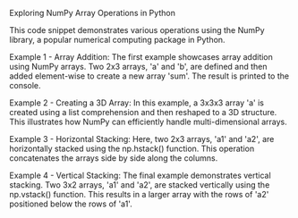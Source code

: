 Exploring NumPy Array Operations in Python

This code snippet demonstrates various operations using the NumPy library, a popular numerical computing package in Python.

Example 1 - Array Addition:
The first example showcases array addition using NumPy arrays. Two 2x3 arrays, 'a' and 'b', are defined and then added element-wise to create a new array 'sum'. The result is printed to the console.

Example 2 - Creating a 3D Array:
In this example, a 3x3x3 array 'a' is created using a list comprehension and then reshaped to a 3D structure. This illustrates how NumPy can efficiently handle multi-dimensional arrays.

Example 3 - Horizontal Stacking:
Here, two 2x3 arrays, 'a1' and 'a2', are horizontally stacked using the np.hstack() function. This operation concatenates the arrays side by side along the columns.

Example 4 - Vertical Stacking:
The final example demonstrates vertical stacking. Two 3x2 arrays, 'a1' and 'a2', are stacked vertically using the np.vstack() function. This results in a larger array with the rows of 'a2' positioned below the rows of 'a1'.